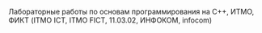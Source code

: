 Лабораторные работы по основам программирования на С++, ИТМО, ФИКТ (ITMO ICT, ITMO FICT, 11.03.02, ИНФОКОМ, infocom)
